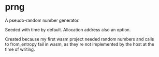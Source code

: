# prng
A pseudo-random number generator.

Seeded with time by default.
Allocation address also an option.

Created because my first wasm project needed random numbers and calls to from_entropy fail in wasm, as they're not implemented by the host at the time of writing.
